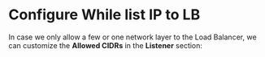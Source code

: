 # Configure While list IP to LB

In case we only allow a few or one network layer to the Load Balancer, we can customize the **Allowed CIDRs** in the **Listener** section:

<figure><img src="https://docs.vngcloud.vn/download/attachments/59802736/cidrLB.jpg?version=1&#x26;modificationDate=1685081980000&#x26;api=v2" alt=""><figcaption></figcaption></figure>
